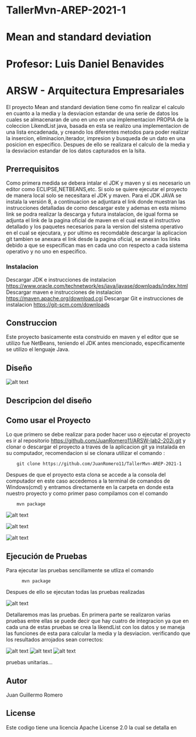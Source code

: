 # TallerMvn-AREP-2021-1
# Mean and standard deviation
# Profesor: Luis Daniel Benavides
# ARSW - Arquitectura Empresariales

El proyecto Mean and standard deviation tiene como fin realizar el calculo en cuanto a la media y la desviacion estandar de una serie de datos los cuales se almacenaran de uno en uno en una implementacion PROPIA de la coleccion LikendList java, basada en esta se realizo una implementacion de una lista encadenada, y creando los diferentes metodos para poder realizar la insercion, eliminacion,iterador, impresion y busqueda de un dato en una posicion en especifico. Despues de ello se realizara el calculo de la media y la desviacion estandar de los datos capturados en la lsita.

## Prerrequisitos

Como primera medida se debera intalar el JDK y maven y si es necesario un editor como ECLIPSE,NETBEANS,etc. Si solo se quiere ejecutar el proyecto de manera local solo se necesitara el JDK y maven. Para el JDK JAVA se instala la versión 8, a continuacion se adjuntara el link donde muestran las instrucciones detalladas de como descargar este y ademas en esta mismo link se podra realizar la descarga y futura instalacion, de igual forma se adjunta el link de la pagina oficial de maven en el cual esta el instructivo detallado y los paquetes necesarios para la version del sistema operativo en el cual se ejecutara, y por ultimo es recomdable descargar la aplicacion git tambien se anexara el link desde la pagina oficial, se anexan los links debido a que se especifican mas en cada uno con respecto a cada sistema operativo y no uno en especifico.

### Instalacion

Descargar JDK e instrucciones de instalacion
https://www.oracle.com/technetwork/es/java/javase/downloads/index.html
Descargar maven e instrucciones de instalacion
https://maven.apache.org/download.cgi
Descargar Git e instrucciones de instalacion
https://git-scm.com/downloads

## Construccion
Este proyecto basicamente esta construido en maven y el editor que se utilizo fue NetBeans, teniendo el JDK antes mencionado, especificamente se utilizo el lenguaje Java.

## Diseño

![alt text]()

## Descripcion del diseño



## Como usar el Proyecto
Lo que primero se debe realizar para poder hacer uso o ejecutar el proyecto es ir al repositorio https://github.com/JuanRomero11/ARSW-lab2-202i.git y clonar o descargar el proyecto a traves de la aplicacion git ya instalada en su computador, recomendacion si se clonara utilizar el comando :

        git clone https://github.com/JuanRomero11/TallerMvn-AREP-2021-1
        
Despues de que el proyecto esta clona se accede a la consola del computador en este caso accedemos a la terminal de comandos de Windows(cmd) y entramos directamente en la carpeta en donde esta nuestro proyecto y como primer paso compilamos con el comando 

        mvn package


![alt text]()
      

![alt text]()


![alt text]()

## Ejecución de Pruebas

Para ejecutar las pruebas sencillamente se utliza el comando 

          mvn package
          
Despues de ello se ejecutan todas las pruebas realizadas 

![alt text]()

Detallaremos mas las pruebas. En primera parte se realizaron varias pruebas entre ellas se puede decir que hay cuatro de integracion ya que en cada una de estas pruebas se crea la likendList con los datos y se maneja las funciones de esta para calcular la media y la desviacion. verificando que los resultados arrojados sean correctos:

![alt text]()
![alt text]()
![alt text]()

pruebas unitarias...

## Autor
Juan Guillermo Romero 
## License
Este codigo tiene una licencia Apache License 2.0 la cual se detalla en 
